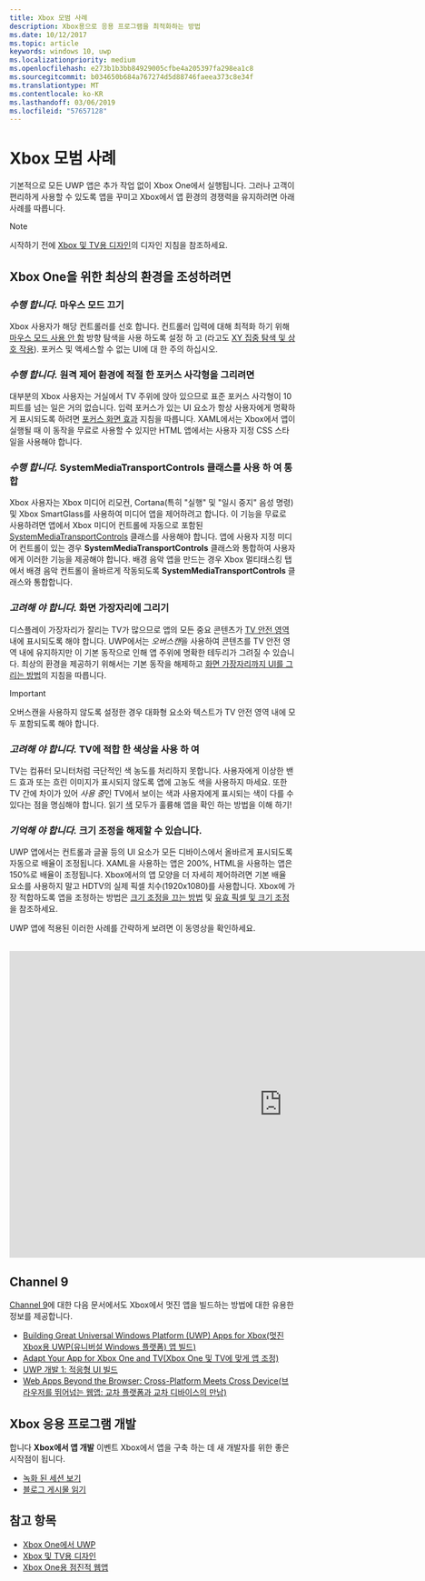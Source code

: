 ```yaml
---
title: Xbox 모범 사례
description: Xbox용으로 응용 프로그램을 최적화하는 방법
ms.date: 10/12/2017
ms.topic: article
keywords: windows 10, uwp
ms.localizationpriority: medium
ms.openlocfilehash: e273b1b3bb84929005cfbe4a205397fa298ea1c8
ms.sourcegitcommit: b034650b684a767274d5d88746faeea373c8e34f
ms.translationtype: MT
ms.contentlocale: ko-KR
ms.lasthandoff: 03/06/2019
ms.locfileid: "57657128"
---
```

# <a name="xbox-best-practices"></a>Xbox 모범 사례

기본적으로 모든 UWP 앱은 추가 작업 없이 Xbox One에서 실행됩니다. 그러나 고객이 편리하게 사용할 수 있도록 앱을 꾸미고 Xbox에서 앱 환경의 경쟁력을 유지하려면 아래 사례를 따릅니다.
  > [!NOTE]
  > 시작하기 전에 [Xbox 및 TV용 디자인](../design/devices/designing-for-tv.md)의 디자인 지침을 참조하세요.   

## <a name="to-build-the-best-experiences-for-xbox-one"></a>Xbox One을 위한 최상의 환경을 조성하려면

### <a name="do-turn-off-mouse-mode"></a>*수행 합니다.* 마우스 모드 끄기

Xbox 사용자가 해당 컨트롤러를 선호 합니다. 컨트롤러 입력에 대해 최적화 하기 위해 [마우스 모드 사용 안 함](how-to-disable-mouse-mode.md) 방향 탐색을 사용 하도록 설정 하 고 (라고도 [XY 집중 탐색 및 상호 작용](../design/input/gamepad-and-remote-interactions.md#xy-focus-navigation-and-interaction)). 포커스 및 액세스할 수 없는 UI에 대 한 주의 하십시오.

### <a name="do-draw-a-focus-rectangle-that-is-appropriate-for-a-10-foot-experience"></a>*수행 합니다.* 원격 제어 환경에 적절 한 포커스 사각형을 그리려면

대부분의 Xbox 사용자는 거실에서 TV 주위에 앉아 있으므로 표준 포커스 사각형이 10피트를 넘는 일은 거의 없습니다. 입력 포커스가 있는 UI 요소가 항상 사용자에게 명확하게 표시되도록 하려면 [포커스 화면 효과](../design/input/gamepad-and-remote-interactions.md#focus-visual) 지침을 따릅니다. XAML에서는 Xbox에서 앱이 실행될 때 이 동작을 무료로 사용할 수 있지만 HTML 앱에서는 사용자 지정 CSS 스타일을 사용해야 합니다.

### <a name="do-integrate-with-the-systemmediatransportcontrols-class"></a>*수행 합니다.* SystemMediaTransportControls 클래스를 사용 하 여 통합

Xbox 사용자는 Xbox 미디어 리모컨, Cortana(특히 "실행" 및 "일시 중지" 음성 명령) 및 Xbox SmartGlass를 사용하여 미디어 앱을 제어하려고 합니다. 이 기능을 무료로 사용하려면 앱에서 Xbox 미디어 컨트롤에 자동으로 포함된 [SystemMediaTransportControls](https://msdn.microsoft.com/library/windows/apps/windows.media.systemmediatransportcontrols.aspx) 클래스를 사용해야 합니다. 앱에 사용자 지정 미디어 컨트롤이 있는 경우 **SystemMediaTransportControls** 클래스와 통합하여 사용자에게 이러한 기능을 제공해야 합니다. 배경 음악 앱을 만드는 경우 Xbox 멀티태스킹 탭에서 배경 음악 컨트롤이 올바르게 작동되도록 **SystemMediaTransportControls** 클래스와 통합합니다.

<!-- ### *Do:* Use adaptive UI to account for snapped apps
One of the unique features of Xbox One is that users can snap apps such as Cortana next to any other app, so your app should respond gracefully when it runs in *fill mode*. Implement [adaptive UI](../get-started/universal-application-platform-guide.md#design-adaptive-ui-with-adaptive-panels) and make sure to test your app during development by snapping an app next to it. -->

### <a name="consider-draw-to-the-edge-of-the-screen"></a>*고려해 야 합니다.* 화면 가장자리에 그리기

디스플레이 가장자리가 잘리는 TV가 많으므로 앱의 모든 중요 콘텐츠가 [TV 안전 영역](../design/devices/designing-for-tv.md#tv-safe-area) 내에 표시되도록 해야 합니다. UWP에서는 *오버스캔*을 사용하여 콘텐츠를 TV 안전 영역 내에 유지하지만 이 기본 동작으로 인해 앱 주위에 명확한 테두리가 그려질 수 있습니다. 최상의 환경을 제공하기 위해서는 기본 동작을 해제하고 [화면 가장자리까지 UI를 그리는 방법](turn-off-overscan.md)의 지침을 따릅니다.
> [!IMPORTANT]
  > 오버스캔을 사용하지 않도록 설정한 경우 대화형 요소와 텍스트가 TV 안전 영역 내에 모두 포함되도록 해야 합니다. 

### <a name="consider-use-tv-safe-colors"></a>*고려해 야 합니다.* TV에 적합 한 색상을 사용 하 여

TV는 컴퓨터 모니터처럼 극단적인 색 농도를 처리하지 못합니다. 사용자에게 이상한 밴드 효과 또는 흐린 이미지가 표시되지 않도록 앱에 고농도 색을 사용하지 마세요. 또한 TV 간에 차이가 있어 *사용 중*인 TV에서 보이는 색과 사용자에게 표시되는 색이 다를 수 있다는 점을 명심해야 합니다. 읽기 [색](../design/devices/designing-for-tv.md#colors) 모두가 훌륭해 앱을 확인 하는 방법을 이해 하기!

### <a name="remember-you-can-disable-scaling"></a>*기억해 야 합니다.* 크기 조정을 해제할 수 있습니다.

UWP 앱에서는 컨트롤과 글꼴 등의 UI 요소가 모든 디바이스에서 올바르게 표시되도록 자동으로 배율이 조정됩니다. XAML을 사용하는 앱은 200%, HTML을 사용하는 앱은 150%로 배율이 조정됩니다. Xbox에서의 앱 모양을 더 자세히 제어하려면 기본 배율 요소를 사용하지 말고 HDTV의 실제 픽셀 치수(1920x1080)를 사용합니다. Xbox에 가장 적합하도록 앱을 조정하는 방법은 [크기 조정을 끄는 방법](disable-scaling.md) 및 [유효 픽셀 및 크기 조정](../design/basics/design-and-ui-intro.md#effective-pixels-and-scaling)을 참조하세요.

UWP 앱에 적용된 이러한 사례를 간략하게 보려면 이 동영상을 확인하세요.
</br>
</br>
<iframe src="https://channel9.msdn.com/Blogs/One-Dev-Minute/Tailoring-your-UWP-app-for-Xbox/player" width="960" height="540" allowFullScreen frameBorder="0"></iframe>

## <a name="channel-9"></a>Channel 9

[Channel 9](https://channel9.msdn.com/)에 대한 다음 문서에서도 Xbox에서 멋진 앱을 빌드하는 방법에 대한 유용한 정보를 제공합니다.

- [Building Great Universal Windows Platform (UWP) Apps for Xbox(멋진 Xbox용 UWP(유니버설 Windows 플랫폼) 앱 빌드)](https://channel9.msdn.com/Events/Build/2016/B883)
- [Adapt Your App for Xbox One and TV(Xbox One 및 TV에 맞게 앱 조정)](https://channel9.msdn.com/Events/Build/2016/T651-R1)
- [UWP 개발 1: 적응형 UI 빌드](https://channel9.msdn.com/Events/Build/2016/L724-R1)
- [Web Apps Beyond the Browser: Cross-Platform Meets Cross Device(브라우저를 뛰어넘는 웹앱: 교차 플랫폼과 교차 디바이스의 만남)](https://channel9.msdn.com/Events/Build/2016/B888)

## <a name="app-dev-on-xbox"></a>Xbox 응용 프로그램 개발

합니다 **Xbox에서 앱 개발** 이벤트 Xbox에서 앱을 구축 하는 데 새 개발자를 위한 좋은 시작점이 됩니다.

* [녹화 된 세션 보기](https://developer.microsoft.com/windows/projects/campaigns/app-dev-on-xbox-event#WatchNow)
* [블로그 게시물 읽기](https://developer.microsoft.com/windows/projects/campaigns/app-dev-on-xbox-event#BlogSeries)

## <a name="see-also"></a>참고 항목

- [Xbox One에서 UWP](index.md)
- [Xbox 및 TV용 디자인](../design/devices/designing-for-tv.md)
- [Xbox One용 점진적 웹앱](https://docs.microsoft.com/en-us/microsoft-edge/progressive-web-apps/xbox-considerations)
